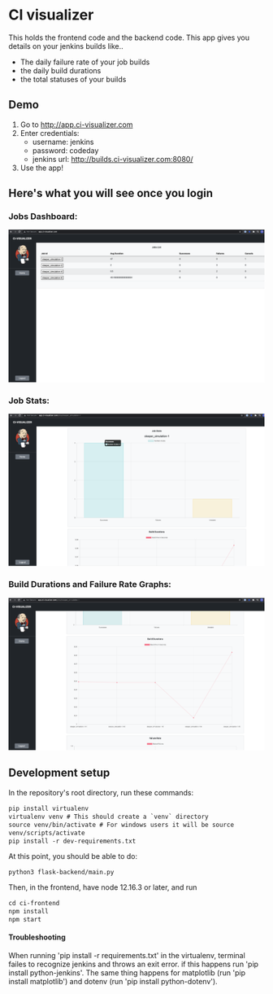 # CI visualizer

This holds the frontend code and the backend code.
This app gives you details on your jenkins builds like..
- The daily failure rate of your job builds
- the daily build durations
- the total statuses of your builds

## Demo

1. Go to http://app.ci-visualizer.com
2. Enter credentials:
   - username: jenkins
   - password: codeday
   - jenkins url: http://builds.ci-visualizer.com:8080/
3. Use the app!

## Here's what you will see once you login

### Jobs Dashboard:
![Dashboard](/readme_imgs/dashboard.png)

### Job Stats:
![Job Stats](/readme_imgs/job_stats.png)

### Build Durations and Failure Rate Graphs:
![Build Durations](/readme_imgs/build_durations.png)

## Development setup

In the repository's root directory, run these commands:

```
pip install virtualenv
virtualenv venv # This should create a `venv` directory
source venv/bin/activate # For windows users it will be source venv/scripts/activate
pip install -r dev-requirements.txt
```

At this point, you should be able to do:

```
python3 flask-backend/main.py
```

Then, in the frontend, have node 12.16.3 or later, and run

```
cd ci-frontend
npm install
npm start
```

#### Troubleshooting

When running 'pip install -r requirements.txt' in the virtualenv, terminal failes to recognize jenkins and throws an
exit error. if this happens run 'pip install python-jenkins'. The same thing happens for matplotlib (run 'pip install
matplotlib') and dotenv (run 'pip install python-dotenv').
